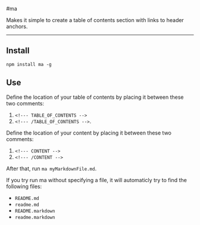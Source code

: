 #ma

Makes it simple to create a table of contents section with links to header anchors.

---

## Install

`npm install ma -g`

## Use

Define the location of your table of contents by placing it between these two comments: 

1. `<!--- TABLE_OF_CONTENTS -->`
2. `<!--- /TABLE_OF_CONTENTS -->`.

Define the location of your content by placing it between these two comments: 

1. `<!--- CONTENT -->`
2. `<!--- /CONTENT -->`

After that, run `ma myMarkdownFile.md`.

If you try run ma without specifying a file, it will automaticly try to find the following files: 

* `README.md`
* `readme.md`
* `README.markdown`
* `readme.markdown`